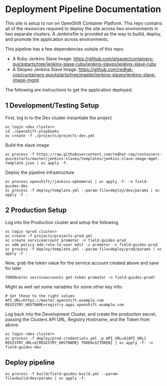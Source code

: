 # Deployment Pipeline Documentation

This site is setup to run on OpenShift Container Platform. This repo contains all of the resources required to deploy the site across two environments in two separate clusters. A Jenkinsfile is provided as the way to builld, deploy, and promote the application across environments.

This pipeline has a few dependencies outsite of this repo:

- A Ruby Jenkins Slave Image: https://github.com/etsauer/containers-quickstarts/tree/jenkins-slave-ruby/jenkins-slaves/jenkins-slave-ruby
- A Skopeo Jenkins Slave Image: https://github.com/redhat-cop/containers-quickstarts/tree/master/jenkins-slaves/jenkins-slave-image-mgmt

The following are instructions to get the application deployed.

## 1 Development/Testing Setup

First, log in to the Dev cluster instantiate the project
```
oc login <dev cluster>
cd ./openshift-playbooks
oc create -f ./projects/projects-dev.yml
```

Build the slave image
```
oc process -f https://raw.githubusercontent.com/redhat-cop/containers-quickstarts/master/jenkins-slaves/templates/jenkins-slave-image-mgmt-template.json | oc apply -f-
```

Deploy the pipeline infrastructure
```
oc process openshift//jenkins-ephemeral | oc apply -f- -n field-guides-dev
oc process -f deploy/template.yml --param-file=deploy/dev/params | oc apply -f -
```

## 2 Production Setup

Log into the Production cluster and setup the following
```
oc login <prod cluster>
oc create -f projects/projects-prod.yml
oc create serviceaccount promoter -n field-guides-prod
oc adm policy add-role-to-user edit -z promoter -n field-guides-prod
oc process -f deploy/template.yml --param-file=deploy/prod/params | oc apply -f -
```

Now, grab the token value for the service account created above and save for later
```
TOKEN=$(oc serviceaccounts get-token promoter -n field-guides-prod)
```

Might as well set some variables for some other key info:
```
# Set these to the right values
API_URL=https://master.openshift.example.com
REGISTRY_HOSTNAME=registry.apps.openshift.example.com
```

Log back into the Development Cluster, and create the production secret, passing the Clusters API URL, Registry Hostname, and the Token from above.
```
oc login <dev cluster>
oc process -f deploy/prod-credentials.yml -p API_URL=${API_URL} REGISTRY_URL=${REGISTRY_HOSTNAME} TOKEN=${TOKEN} | oc apply -f- -n field-guides-dev
```
## Deploy pipeline

```
oc process -f build/field-guides-build.yml --param-file=build/dev/params | oc apply -f-
```
